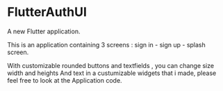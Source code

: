 # FlutterAuthUI

A new Flutter application.

This is an application containing 3 screens : 
sign in - sign up - splash screen.


With customizable rounded buttons and textfields , you can change size width and heights
And text in a custumizable widgets that i made, please feel free to look at the Application code.
